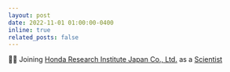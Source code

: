 ```yaml
---
layout: post
date: 2022-11-01 01:00:00-0400
inline: true
related_posts: false
---
```


:man_office_worker: Joining [Honda Research Institute Japan Co., Ltd.](https://www.jp.honda-ri.com/en/) as a [Scientist](https://www.jp.honda-ri.com/members/muhammad-shakeel/)
